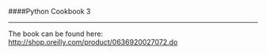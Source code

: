 ####Python Cookbook 3
***
The book can be found here: http://shop.oreilly.com/product/0636920027072.do
